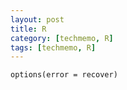 ```yaml
---
layout: post
title: R
category: [techmemo, R]
tags: [techmemo, R]
---
```


`options(error = recover)`